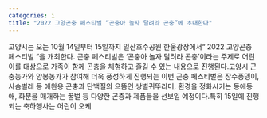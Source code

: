 ```yaml
---
categories: i
title: "2022 고양곤충 페스티벌 “곤충아 놀자 달려라 곤충”에 초대한다"
---
```

고양시는 오는 10월 14일부터 15일까지 일산호수공원 한울광장에서“ 2022 고양곤충 페스티벌 ”을 개최한다. 곤충 페스티벌은 ‘곤충아 놀자 달려라 곤충’이라는 주제로 어린이를 대상으로 가족이 함께 곤충을 체험하고 즐길 수 있는 내용으로 진행된다.고양시 곤충농가와 양봉농가가 참여해 더욱 풍성하게 진행되는 이번 곤충 페스티벌은 장수풍뎅이, 사슴벌레 등 애완용 곤충과 단백질의 으뜸인 쌍별귀뚜라미, 환경을 정화시키는 동에등애, 화분을 매개하는 꿀벌 등 다양한 곤충과 제품들을 선보일 예정이다.특히 15일에 진행되는 축하행사는 어린이 오케